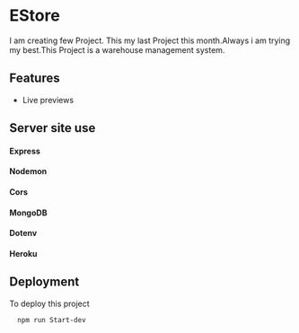 # EStore

I am creating few Project. This my last Project this month.Always i am trying my best.This Project is a warehouse management system.

## Features

- Live previews

## Server site use
#### Express
#### Nodemon
#### Cors
#### MongoDB
#### Dotenv
#### Heroku

## Deployment

To deploy this project

```bash
  npm run Start-dev
```

